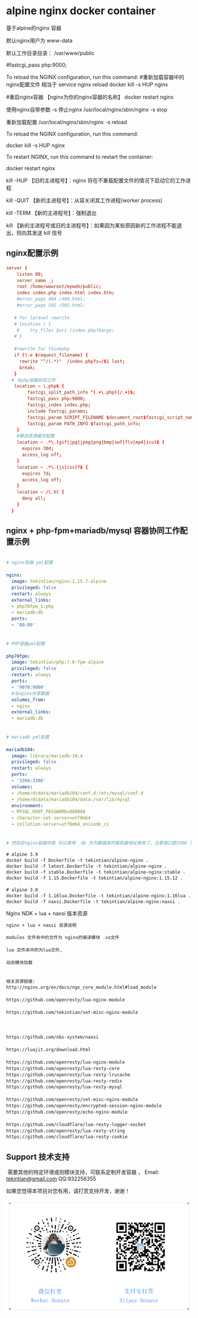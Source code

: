 # alpine nginx docker container

基于alpine的nginx 容器

默认nginx用户为 www-data

默认工作目录目录： /var/www/public

#fastcgi_pass php:9000;


To reload the NGINX configuration, run this command:
#重新加载容器中的nginx配置文件 相当于 service nginx reload
docker kill -s HUP nginx

#重启nginx容器 【nginx为你的nginx容器的名称】
docker restart nginx


使用nginx自带参数 -s 停止nginx
/usr/local/nginx/sbin/nginx -s stop

重新加载配置
/usr/local/nginx/sbin/nginx -s reload


To reload the NGINX configuration, run this command:

docker kill -s HUP nginx

To restart NGINX, run this command to restart the container:

docker restart nginx



kill -HUP 【旧的主进程号】：nginx 将在不重载配置文件的情况下启动它的工作进程

kill -QUIT 【新的主进程号】：从容关闭其工作进程(worker process)

kill -TERM 【新的主进程号】：强制退出

kill 【新的主进程号或旧的主进程号】：如果因为某些原因新的工作进程不能退出，则向其发送 kill 信号



## nginx配置示例

```conf
server {
    listen 80;
    server_name _;
    root /home/wwwroot/myweb/public;
    index index.php index.html index.htm;
    #error_page 404 /404.html;
    #error_page 502 /502.html;

   # for laravel rewrite
   # location / {
    #    try_files $uri /index.php?$args;
   # }
   
   #rewrite for thinkphp
   if (!-e $request_filename) {
     rewrite "^/(.*)"  /index.php?s=/$1 last;
     break;
   }
  # 与php容器协同工作
   location ~ \.php$ {
        fastcgi_split_path_info ^(.+\.php)(/.+)$;
        fastcgi_pass php:9000;
        fastcgi_index index.php;
        include fastcgi_params;
        fastcgi_param SCRIPT_FILENAME $document_root$fastcgi_script_name;
        fastcgi_param PATH_INFO $fastcgi_path_info;
    }
    #静态资源缓存配置
    location ~ .*\.(gif|jpg|jpeg|png|bmp|swf|flv|mp4|ico)$ {
      expires 30d;
      access_log off;
    }
    location ~ .*\.(js|css)?$ {
      expires 7d;
      access_log off;
    }
    location ~ /\.ht {
      deny all;
    }
  }
```



## nginx + php-fpm+mariadb/mysql 容器协同工作配置示例

```yml

# nginx容器 yml配置

nginx:
  image: tekintian/nginx:1.15.7-alpine
  privileged: false
  restart: always
  external_links:
  - php70fpm_1:php
  - mariadb:db
  ports:
  - '80:80'


# PHP容器yml配置

php70fpm:
  image: tekintian/php:7.0-fpm-alpine
  privileged: false
  restart: always
  ports:
  - '9070:9000'
  #与nginx共享数据
  volumes_from:
  - nginx
  external_links:
  - mariadb:db


# mariadb yml配置

mariadb104:
  image: library/mariadb:10.4
  privileged: false
  restart: always
  ports:
  - '3304:3306'
  volumes:
  - /home/dcdata/mariadb104/conf.d:/etc/mysql/conf.d
  - /home/dcdata/mariadb104/data:/var/lib/mysql
  environment:
  - MYSQL_ROOT_PASSWORD=888888
  - character-set-server=utf8mb4
  - collation-server=utf8mb4_unicode_ci


# 然后在nginx容器中就 可以使用  db 作为数据库的服务器地址来用了，注意端口是3306 不是你对外暴露的端口。
```

~~~shell
# alpine 3.9
docker build -f Dockerfile -t tekintian/alpine-nginx .
docker build -f latest.Dockerfile -t tekintian/alpine-nginx .
docker build -f stable.Dockerfile -t tekintian/alpine-nginx:stable .
docker build -f 1.15.Dockerfile -t tekintian/alpine-nginx:1.15.12 .

# alpine 3.8
docker build -f 1.16lua.Dockerfile -t tekintian/alpine-nginx:1.16lua .
docker build -f naxsi.Dockerfile -t tekintian/alpine-nginx:naxsi .

~~~

Nginx NDK + lua + naxsi 版本资源
~~~html
nginx + lua + naxsi 资源说明

modules 文件夹中的文件为 nginx的编译模块 .so文件

lua 文件夹中的为lua文件,

动态模块加载


相关资源链接:
http://nginx.org/en/docs/ngx_core_module.html#load_module

https://github.com/openresty/lua-nginx-module

https://github.com/tekintian/set-misc-nginx-module



https://github.com/nbs-system/naxsi

https://luajit.org/download.html

https://github.com/openresty/lua-nginx-module
https://github.com/openresty/lua-resty-core
https://github.com/openresty/lua-resty-lrucache
https://github.com/openresty/lua-resty-redis
https://github.com/openresty/lua-resty-mysql

https://github.com/openresty/set-misc-nginx-module
https://github.com/openresty/encrypted-session-nginx-module
https://github.com/openresty/echo-nginx-module

https://github.com/cloudflare/lua-resty-logger-socket
https://github.com/openresty/lua-resty-string
https://github.com/cloudflare/lua-resty-cookie

~~~


## Support 技术支持

​	需要其他的特定环境或则模块支持，可联系定制开发容器 ， Email: tekintian@gmail.com  QQ:932256355

如果您觉得本项目对您有用，请打赏支持开发，谢谢！

![donate](donate.png)



